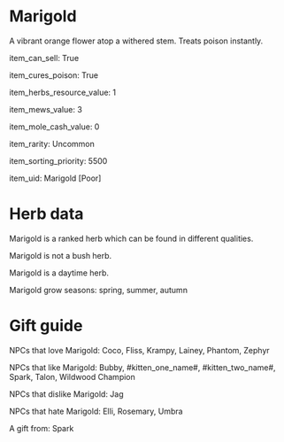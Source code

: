 # Marigold

A vibrant orange flower atop a withered stem. Treats poison instantly.

item_can_sell: True

item_cures_poison: True

item_herbs_resource_value: 1

item_mews_value: 3

item_mole_cash_value: 0

item_rarity: Uncommon

item_sorting_priority: 5500

item_uid: Marigold [Poor]

# Herb data

Marigold is a ranked herb which can be found in different qualities.

Marigold is not a bush herb.

Marigold is a daytime herb.

Marigold grow seasons: spring, summer, autumn

# Gift guide

NPCs that love Marigold: Coco, Fliss, Krampy, Lainey, Phantom, Zephyr

NPCs that like Marigold: Bubby, #kitten_one_name#, #kitten_two_name#, Spark, Talon, Wildwood Champion

NPCs that dislike Marigold: Jag

NPCs that hate Marigold: Elli, Rosemary, Umbra

A gift from: Spark